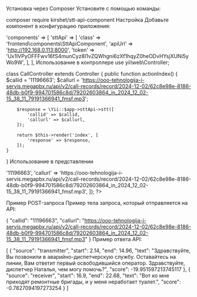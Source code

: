 
Установка через Composer
Установите с помощью команды:

composer require kirshet/stt-api-component
Настройка
Добавьте компонент в конфигурацию приложения:

'components' => [
    'sttApi' => [ 
        'class' => 'frontend\components\SttApiComponent', 
        'apiUrl' => 'http://192.168.0.113:8000',
        'token' => 'Ux1lVPyOFFFwv16fS4munCyz8I1vZQWhgni6zXf1hqyZ0heODvHYsjXUNi5yWo9W',
    ], 
],
Использование в контроллере
use yii\web\Controller;

class CallController extends Controller
{
    public function actionIndex()
    {
        $callid = '11196663';
        $callurl = 'https://ooo-tehnologija-i-servis.megapbx.ru/api/v2/call-records/record/2024-12-02/62c8e98e-8186-48db-b0f9-994701586c8d/79202603864_in_2024_12_02-15_38_11_79191366941_fmsf.mp3';

        $response = \Yii::$app->sttApi->stt([
            'callid' => $callid,
            'callurl' => $callurl,
        ]);

        return $this->render('index', [
            'response' => $response,
        ]);
    }
}
Использование в представлении
<?php
use common\widgets\DialogWidget; 
 
echo DialogWidget::widget([ 
    'callid' => '11196663', 
    'callurl' => 'https://ooo-tehnologija-i-servis.megapbx.ru/api/v2/call-records/record/2024-12-02/62c8e98e-8186-48db-b0f9-994701586c8d/79202603864_in_2024_12_02-15_38_11_79191366941_fmsf.mp3', 
]); 
?>
Пример POST-запроса
Пример тела запроса, который отправляется на API:

{
    "callid": "11196663",
    "callurl": "https://ooo-tehnologija-i-servis.megapbx.ru/api/v2/call-records/record/2024-12-02/62c8e98e-8186-48db-b0f9-994701586c8d/79202603864_in_2024_12_02-15_38_11_79191366941_fmsf.mp3"
}
Пример ответа API:


[
    {
        "source": "transmitter",
        "start": 2.14,
        "end": 14.96,
        "text": "Здравствуйте, Вы позвонили в аварийно-диспетчерскую службу. Оставайтесь на линии, Вам ответит первый освободившийся оператор. Здравствуйте, диспетчер Наталья, чем могу помочь?",
        "score": -19.951597213745117
    },
    {
        "source": "receiver",
        "start": 16.9,
        "end": 22.68,
        "text": "Вот ко мне приходят ремонтные бригады, и у меня неработает туалет.",
        "score": -0.7827094197273254
    }
]